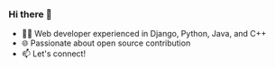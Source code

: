 ### Hi there 👋
- 👨‍💻 Web developer experienced in Django, Python, Java, and C++
- 🌐 Passionate about open source contribution
- 📫 Let's connect!
